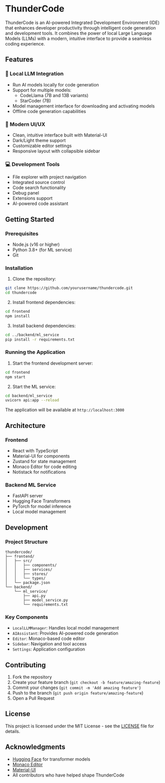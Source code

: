 # ThunderCode

ThunderCode is an AI-powered Integrated Development Environment (IDE) that enhances developer productivity through intelligent code generation and development tools. It combines the power of local Large Language Models (LLMs) with a modern, intuitive interface to provide a seamless coding experience.

## Features

### 🤖 Local LLM Integration
- Run AI models locally for code generation
- Support for multiple models:
  - CodeLlama (7B and 13B variants)
  - StarCoder (7B)
- Model management interface for downloading and activating models
- Offline code generation capabilities

### 🎨 Modern UI/UX
- Clean, intuitive interface built with Material-UI
- Dark/Light theme support
- Customizable editor settings
- Responsive layout with collapsible sidebar

### 💻 Development Tools
- File explorer with project navigation
- Integrated source control
- Code search functionality
- Debug panel
- Extensions support
- AI-powered code assistant

## Getting Started

### Prerequisites
- Node.js (v16 or higher)
- Python 3.8+ (for ML service)
- Git

### Installation

1. Clone the repository:
```bash
git clone https://github.com/yourusername/thundercode.git
cd thundercode
```

2. Install frontend dependencies:
```bash
cd frontend
npm install
```

3. Install backend dependencies:
```bash
cd ../backend/ml_service
pip install -r requirements.txt
```

### Running the Application

1. Start the frontend development server:
```bash
cd frontend
npm start
```

2. Start the ML service:
```bash
cd backend/ml_service
uvicorn api:app --reload
```

The application will be available at `http://localhost:3000`

## Architecture

### Frontend
- React with TypeScript
- Material-UI for components
- Zustand for state management
- Monaco Editor for code editing
- Notistack for notifications

### Backend ML Service
- FastAPI server
- Hugging Face Transformers
- PyTorch for model inference
- Local model management

## Development

### Project Structure
```
thundercode/
├── frontend/
│   ├── src/
│   │   ├── components/
│   │   ├── services/
│   │   ├── stores/
│   │   └── types/
│   └── package.json
└── backend/
    └── ml_service/
        ├── api.py
        ├── model_service.py
        └── requirements.txt
```

### Key Components
- `LocalLLMManager`: Handles local model management
- `AIAssistant`: Provides AI-powered code generation
- `Editor`: Monaco-based code editor
- `Sidebar`: Navigation and tool access
- `Settings`: Application configuration

## Contributing

1. Fork the repository
2. Create your feature branch (`git checkout -b feature/amazing-feature`)
3. Commit your changes (`git commit -m 'Add amazing feature'`)
4. Push to the branch (`git push origin feature/amazing-feature`)
5. Open a Pull Request

## License

This project is licensed under the MIT License - see the [LICENSE](LICENSE) file for details.

## Acknowledgments

- [Hugging Face](https://huggingface.co/) for transformer models
- [Monaco Editor](https://microsoft.github.io/monaco-editor/)
- [Material-UI](https://mui.com/)
- All contributors who have helped shape ThunderCode

